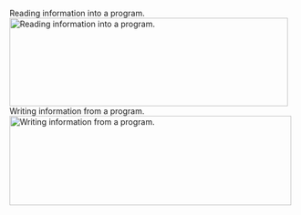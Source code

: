 Reading information into a program.<br />
<img src="https://docs.oracle.com/javase/tutorial/figures/essential/io-ins.gif" width="488" height="155" align="bottom" alt="Reading information into a program." />
Writing information from a program.<br />
<img src="https://docs.oracle.com/javase/tutorial/figures/essential/io-outs.gif" width="494" height="157" align="bottom" alt="Writing information from a program." />